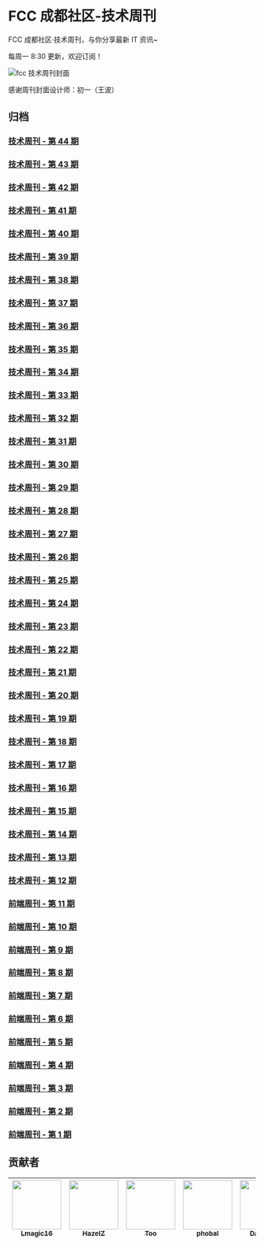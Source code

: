 # FCC 成都社区-技术周刊

FCC 成都社区·技术周刊，与你分享最新 IT 资讯~

每周一 8:30 更新，欢迎订阅！

![fcc 技术周刊封面](https://upload-images.jianshu.io/upload_images/7008018-6bf61f0dcc3f2fde.png?imageMogr2/auto-orient/strip%7CimageView2/2/w/680)

感谢周刊封面设计师：初一（王波）

## 归档

### [技术周刊 - 第 44 期](https://github.com/FreeCodeCamp-Chengdu/IT-Technology-weekly/issues/50)

### [技术周刊 - 第 43 期](https://github.com/FreeCodeCamp-Chengdu/IT-Technology-weekly/issues/49)

### [技术周刊 - 第 42 期](https://github.com/FreeCodeCamp-Chengdu/IT-Technology-weekly/issues/48)

### [技术周刊 - 第 41 期](https://github.com/FreeCodeCamp-Chengdu/IT-Technology-weekly/issues/47)

### [技术周刊 - 第 40 期](https://github.com/FreeCodeCamp-Chengdu/IT-Technology-weekly/issues/46)

### [技术周刊 - 第 39 期](https://github.com/FreeCodeCamp-Chengdu/IT-Technology-weekly/issues/45)

### [技术周刊 - 第 38 期](https://github.com/FreeCodeCamp-Chengdu/IT-Technology-weekly/issues/44)

### [技术周刊 - 第 37 期](https://github.com/FreeCodeCamp-Chengdu/IT-Technology-weekly/issues/43)

### [技术周刊 - 第 36 期](https://github.com/FreeCodeCamp-Chengdu/IT-Technology-weekly/issues/42)

### [技术周刊 - 第 35 期](https://github.com/FreeCodeCamp-Chengdu/IT-Technology-weekly/issues/41)

### [技术周刊 - 第 34 期](https://github.com/FreeCodeCamp-Chengdu/IT-Technology-weekly/issues/40)

### [技术周刊 - 第 33 期](https://github.com/FreeCodeCamp-Chengdu/IT-Technology-weekly/issues/39)

### [技术周刊 - 第 32 期](https://github.com/FreeCodeCamp-Chengdu/IT-Technology-weekly/issues/38)

### [技术周刊 - 第 31 期](https://github.com/FreeCodeCamp-Chengdu/IT-Technology-weekly/issues/37)

### [技术周刊 - 第 30 期](https://github.com/FreeCodeCamp-Chengdu/IT-Technology-weekly/issues/36)

### [技术周刊 - 第 29 期](https://github.com/FreeCodeCamp-Chengdu/IT-Technology-weekly/issues/35)

### [技术周刊 - 第 28 期](https://github.com/FreeCodeCamp-Chengdu/IT-Technology-weekly/issues/34)

### [技术周刊 - 第 27 期](https://github.com/FreeCodeCamp-Chengdu/IT-Technology-weekly/issues/33)

### [技术周刊 - 第 26 期](https://github.com/FreeCodeCamp-Chengdu/IT-Technology-weekly/issues/32)

### [技术周刊 - 第 25 期](https://github.com/FreeCodeCamp-Chengdu/IT-Technology-weekly/issues/31)

### [技术周刊 - 第 24 期](https://github.com/FreeCodeCamp-Chengdu/IT-Technology-weekly/issues/30)

### [技术周刊 - 第 23 期](https://github.com/FreeCodeCamp-Chengdu/IT-Technology-weekly/issues/29)

### [技术周刊 - 第 22 期](https://github.com/FreeCodeCamp-Chengdu/IT-Technology-weekly/issues/28)

### [技术周刊 - 第 21 期](https://github.com/FreeCodeCamp-Chengdu/IT-Technology-weekly/issues/27)

### [技术周刊 - 第 20 期](https://github.com/FreeCodeCamp-Chengdu/IT-Technology-weekly/issues/26)

### [技术周刊 - 第 19 期](https://github.com/FreeCodeCamp-Chengdu/IT-Technology-weekly/issues/25)

### [技术周刊 - 第 18 期](https://github.com/FreeCodeCamp-Chengdu/IT-Technology-weekly/issues/24)

### [技术周刊 - 第 17 期](https://github.com/FreeCodeCamp-Chengdu/IT-Technology-weekly/issues/20)

### [技术周刊 - 第 16 期](https://github.com/FreeCodeCamp-Chengdu/IT-Technology-weekly/issues/19)

### [技术周刊 - 第 15 期](https://github.com/FreeCodeCamp-Chengdu/IT-Technology-weekly/issues/18)

### [技术周刊 - 第 14 期](https://github.com/FreeCodeCamp-Chengdu/IT-Technology-weekly/issues/17)

### [技术周刊 - 第 13 期](https://github.com/FreeCodeCamp-Chengdu/FrontEnd-weekly/issues/16)

### [技术周刊 - 第 12 期](https://github.com/FreeCodeCamp-Chengdu/FrontEnd-weekly/issues/15)

### [前端周刊 - 第 11 期](https://github.com/FreeCodeCamp-Chengdu/FrontEnd-weekly/issues/14)

### [前端周刊 - 第 10 期](https://github.com/FreeCodeCamp-Chengdu/FrontEnd-weekly/issues/13)

### [前端周刊 - 第 9 期](https://github.com/FreeCodeCamp-Chengdu/FrontEnd-weekly/issues/11)

### [前端周刊 - 第 8 期](https://github.com/FreeCodeCamp-Chengdu/FrontEnd-weekly/issues/10)

### [前端周刊 - 第 7 期](https://github.com/FreeCodeCamp-Chengdu/FrontEnd-weekly/issues/8)

### [前端周刊 - 第 6 期](https://github.com/FreeCodeCamp-Chengdu/FrontEnd-weekly/issues/7)

### [前端周刊 - 第 5 期](https://github.com/FreeCodeCamp-Chengdu/FrontEnd-weekly/issues/6)

### [前端周刊 - 第 4 期](https://github.com/FreeCodeCamp-Chengdu/FrontEnd-weekly/issues/5)

### [前端周刊 - 第 3 期](https://github.com/FreeCodeCamp-Chengdu/FrontEnd-weekly/issues/4)

### [前端周刊 - 第 2 期](https://github.com/FreeCodeCamp-Chengdu/FrontEnd-weekly/issues/3)

### [前端周刊 - 第 1 期](https://github.com/FreeCodeCamp-Chengdu/FrontEnd-weekly/issues/2)

## 贡献者

| [<img src="https://avatars2.githubusercontent.com/u/20634917?s=460&v=4" width="100px;"/><br /><sub>Lmagic16</sub>](https://github.com/Lmagic16) | [<img src="https://avatars2.githubusercontent.com/u/20153363?s=460&v=4" width="100px;"/><br /><sub>HazelZ</sub>](https://github.com/HazelZ) | [<img src="https://avatars3.githubusercontent.com/u/171673?s=460&v=4" width="100px;"/><br /><sub>Too</sub>](https://github.com/Too) | [<img src="https://avatars2.githubusercontent.com/u/9244211?s=460&v=4" width="100px;"/><br /><sub>phobal</sub>](https://github.com/phobal) | [<img src="https://avatars1.githubusercontent.com/u/4491950?s=460&v=4" width="100px;"/><br /><sub>David Lin</sub>](https://github.com/wild-flame) | [<img src="https://avatars3.githubusercontent.com/u/17982705?s=460&v=4" width="100px;"/><br /><sub>FengShangWuQi</sub>](https://github.com/FengShangWuQi) |
| :---------------------------------------------------------------------------------------------------------------------------------------------: | :-----------------------------------------------------------------------------------------------------------------------------------------: | :---------------------------------------------------------------------------------------------------------------------------------: | :----------------------------------------------------------------------------------------------------------------------------------------: | :-----------------------------------------------------------------------------------------------------------------------------------------------: | :-------------------------------------------------------------------------------------------------------------------------------------------------------: |

